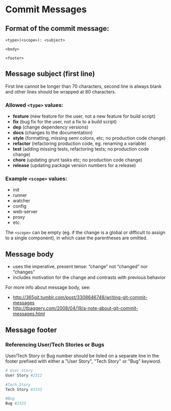 # Commit Messages

## Format of the commit message:
```
<type>(<scope>): <subject>

<body>

<footer>
```


## Message subject (first line)
First line cannot be longer than 70 characters, second line is always
blank and other lines should be wrapped at 80 characters.

### Allowed `<type>` values:

* **feature** (new feature for the user, not a new feature for build script)
* **fix** (bug fix for the user, not a fix to a build script)
* **dep** (change dependency versions)
* **docs** (changes to the documentation)
* **style** (formatting, missing semi colons, etc; no production code change)
* **refactor** (refactoring production code, eg. renaming a variable)
* **test** (adding missing tests, refactoring tests; no production code change)
* **chore** (updating grunt tasks etc; no production code change)
* **release** (updating package version numbers for a release)

### Example `<scope>` values:

* init
* runner
* watcher
* config
* web-server
* proxy
* etc.

The `<scope>` can be empty (eg. if the change is a global or difficult
to assign to a single component), in which case the parentheses are
omitted.


## Message body
* uses the imperative, present tense: “change” not “changed” nor “changes”
* includes motivation for the change and contrasts with previous behavior

For more info about message body, see:

* http://365git.tumblr.com/post/3308646748/writing-git-commit-messages
* http://tbaggery.com/2008/04/19/a-note-about-git-commit-messages.html


## Message footer

### Referencing User/Tech Stories or Bugs
User/Tech Story or Bug number should be listed on a separate line in the footer prefixed with either a "User Story", "Tech Story" or "Bug" keyword. 
```bash
# User Story
User Story #2312

#Tech Story
Tech Story #2333

#Bug
Bug #2323
```
